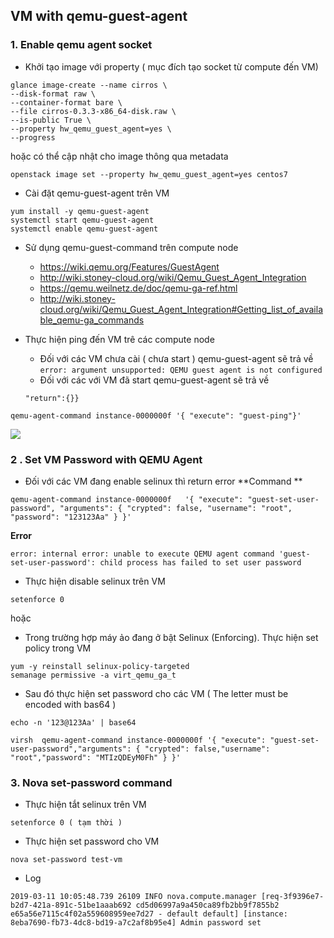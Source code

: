 
## VM with qemu-guest-agent


### 1. Enable qemu agent socket

- Khởi tạo image với property ( mục đích tạo socket từ compute đến VM)

```
glance image-create --name cirros \
--disk-format raw \
--container-format bare \
--file cirros-0.3.3-x86_64-disk.raw \
--is-public True \
--property hw_qemu_guest_agent=yes \
--progress
```


hoặc có thể cập nhật cho image thông qua metadata

```
openstack image set --property hw_qemu_guest_agent=yes centos7
```


- Cài đặt qemu-guest-agent trên VM

```
yum install -y qemu-guest-agent
systemctl start qemu-guest-agent
systemctl enable qemu-guest-agent
```

  
 
- Sử dụng qemu-guest-command trên compute node
	- https://wiki.qemu.org/Features/GuestAgent
	- http://wiki.stoney-cloud.org/wiki/Qemu_Guest_Agent_Integration
	- https://qemu.weilnetz.de/doc/qemu-ga-ref.html
	- http://wiki.stoney-cloud.org/wiki/Qemu_Guest_Agent_Integration#Getting_list_of_available_qemu-ga_commands
  


- Thực hiện ping đến VM trê các compute node
	-	Đối với các VM  chưa cài ( chưa start ) qemu-guest-agent sẽ trả về
	`error: argument unsupported: QEMU guest agent is not configured`
	 -  Đối với các với VM đã start qemu-guest-agent sẽ trả về
	```
	"return":{}}
	```
```
qemu-agent-command instance-0000000f '{ "execute": "guest-ping"}'
```
![](https://i.imgur.com/xZNaCZW.png)


### 2  . Set VM Password with QEMU Agent

- Đối với các VM đang enable selinux thì return error
**Command ** 
```
qemu-agent-command instance-0000000f   '{ "execute": "guest-set-user-password", "arguments": { "crypted": false, "username": "root", "password": "123123Aa" } }'
```

**Error**
```
error: internal error: unable to execute QEMU agent command 'guest-set-user-password': child process has failed to set user password
```

- Thực hiện disable selinux trên VM
```
setenforce 0
```

hoặc 

- Trong trường hợp máy ảo đang ở bật Selinux (Enforcing). Thực hiện set policy trong VM
```
yum -y reinstall selinux-policy-targeted
semanage permissive -a virt_qemu_ga_t
```


- Sau đó thực hiện  set password cho các VM ( The letter must be encoded with bas64 ) 
```
echo -n '123@123Aa' | base64

virsh  qemu-agent-command instance-0000000f '{ "execute": "guest-set-user-password","arguments": { "crypted": false,"username": "root","password": "MTIzQDEyM0Fh" } }'

```



### 3. Nova set-password command


- Thực hiện tắt selinux trên VM
```
setenforce 0 ( tạm thời ) 
```

- Thực hiện set password cho VM
```
nova set-password test-vm
```

- Log
```
2019-03-11 10:05:48.739 26109 INFO nova.compute.manager [req-3f9396e7-b2d7-421a-891c-51be1aaab692 cd5d06997a9a450ca89fb2bb9f7855b2 e65a56e7115c4f02a559608959ee7d27 - default default] [instance: 8eba7690-fb73-4dc8-bd19-a7c2af8b95e4] Admin password set

```